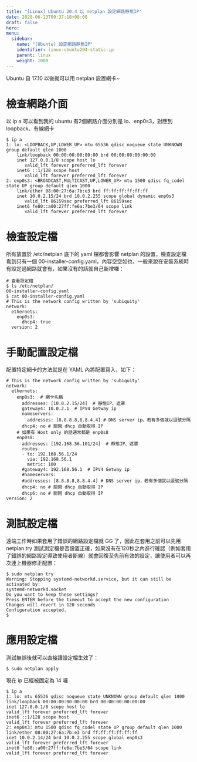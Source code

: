 ```yaml
---
title: "[Linux] Ubuntu 20.4 以 netplan 設定網路靜態IP"
date: 2020-06-13T09:37:18+08:00
draft: false
hero: 
menu:
  sidebar:
    name: "[Ubuntu] 設定網路靜態IP"
    identifier: linux-ubuntu204-static-ip
    parent: linux
    weight: 1000
---
```

Ubuntu 自 17.10 以後就可以用 netplan 設置網卡~
# 檢查網路介面
以 ip a 可以看到我的 ubuntu 有2個網路介面分別是 lo、enp0s3，對應到 loopback、有線網卡
```
$ ip a
1: lo: <LOOPBACK,UP,LOWER_UP> mtu 65536 qdisc noqueue state UNKNOWN group default qlen 1000
    link/loopback 00:00:00:00:00:00 brd 00:00:00:00:00:00
    inet 127.0.0.1/8 scope host lo
       valid_lft forever preferred_lft forever
    inet6 ::1/128 scope host 
       valid_lft forever preferred_lft forever
2: enp0s3: <BROADCAST,MULTICAST,UP,LOWER_UP> mtu 1500 qdisc fq_codel state UP group default qlen 1000
    link/ether 08:00:27:6a:7b:e3 brd ff:ff:ff:ff:ff:ff
    inet 10.0.2.15/24 brd 10.0.2.255 scope global dynamic enp0s3
       valid_lft 86159sec preferred_lft 86159sec
    inet6 fe80::a00:27ff:fe6a:7be3/64 scope link 
       valid_lft forever preferred_lft forever
```
# 檢查設定檔
所有放置於 /etc/netplan 底下的 yaml 檔都會影響 netplan 的設置，檢查設定檔看到只有一個 00-installer-config.yaml，內容空空如也，一般來說在安裝系統時有設定過網路就會有，如果沒有的話就自己新增囉：
```
# 查看設定檔
$ ls /etc/netplan/
00-installer-config.yaml
$ cat 00-installer-config.yaml 
# This is the network config written by 'subiquity'
network:
  ethernets:
    enp0s3:
      dhcp4: true
  version: 2
```
# 手動配置設定檔
配置特定網卡的方法就是在 YAML 內將配置寫入，如下：
```
# This is the network config written by 'subiquity'
network:
  ethernets:
    enp0s3:  # 網卡名稱
      addresses: [10.0.2.15/24]  # 靜態IP、遮罩
      gateway4: 10.0.2.1  # IPV4 Getway ip
      nameservers:
        addresses: [8.8.8.8,8.8.4.4] # DNS server ip，若有多個就以逗號分隔
      dhcp4: no # 關閉 dhcp 自動取得 IP
    # 如果有 Host only 的話通常都是 enp0s8
    enp0s8:
      addresses: [192.168.56.101/24]  # 靜態IP、遮罩
      routes:
      - to: 192.168.56.1/24
        via: 192.168.56.1
        metric: 100
      #gateway4: 192.168.56.1  # IPV4 Getway ip
      #nameservers:
      #addresses: [8.8.8.8,8.8.4.4] # DNS server ip，若有多個就以逗號分隔
      dhcp4: no # 關閉 dhcp 自動取得 IP
      dhcp6: no # 關閉 dhcp 自動取得 IP
version: 2
```
# 測試設定檔
遠端工作時如果套用了錯誤的網路設定檔就 GG 了，因此在套用之前可以先用 netplan try 測試測定檔是否設置正確，如果沒有在120秒之內進行確認（例如套用了錯誤的網路設定導致使用者斷線）就會回復至先前有效的設定，讓使用者可以再次連上機器修正配置：
```
$ sudo netplan try
Warning: Stopping systemd-networkd.service, but it can still be activated by:
systemd-networkd.socket
Do you want to keep these settings?
Press ENTER before the timeout to accept the new configuration
Changes will revert in 120 seconds
Configuration accepted.
$
```
# 應用設定檔
測試無誤後就可以直接讓設定檔生效了：
```
$ sudo netplan apply
```
現在 ip 已經被固定為 14 囉
```
$ ip a 
1: lo: mtu 65536 qdisc noqueue state UNKNOWN group default qlen 1000
link/loopback 00:00:00:00:00:00 brd 00:00:00:00:00:00
inet 127.0.0.1/8 scope host lo
valid_lft forever preferred_lft forever
inet6 ::1/128 scope host
valid_lft forever preferred_lft forever
2: enp0s3: mtu 1500 qdisc fq_codel state UP group default qlen 1000
link/ether 08:00:27:6a:7b:e3 brd ff:ff:ff:ff:ff:ff
inet 10.0.2.14/24 brd 10.0.2.255 scope global enp0s3
valid_lft forever preferred_lft forever
inet6 fe80::a00:27ff:fe6a:7be3/64 scope link
valid_lft forever preferred_lft forever
```